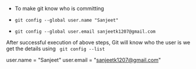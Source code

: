 - To make git know who is committing

- `git config --global user.name "Sanjeet"`
- `git config --global user.email sanjeetk1207@gmail.com`

After successful execution of above steps, Git will know who the user is 
we get the details using ` git config --list` 

user.name = "Sanjeet"
user.email = "sanjeetk1207@gmail.com" 


